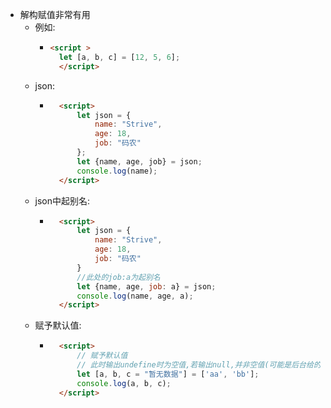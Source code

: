 * 解构赋值非常有用
    * 例如:
        * ```html
          <script >
            let [a, b, c] = [12, 5, 6];
            </script>
          ```
    * json:
        * ```html
            <script>
                let json = {
                    name: "Strive",
                    age: 18,
                    job: "码农"
                };
                let {name, age, job} = json;
                console.log(name);
            </script>
            ```
    * json中起别名:
        * ```html
            <script>
                let json = {
                    name: "Strive",
                    age: 18,
                    job: "码农"
                }
                //此处的job:a为起别名
                let {name, age, job: a} = json;
                console.log(name, age, a);
            </script>
            ```
    * 赋予默认值:
        * ```html
            <script>
                // 赋予默认值
                // 此时输出undefine时为空值,若输出null,并非空值(可能是后台给的默认值为null)
                let [a, b, c = "暂无数据"] = ['aa', 'bb'];
                console.log(a, b, c);
            </script>          
            ```
